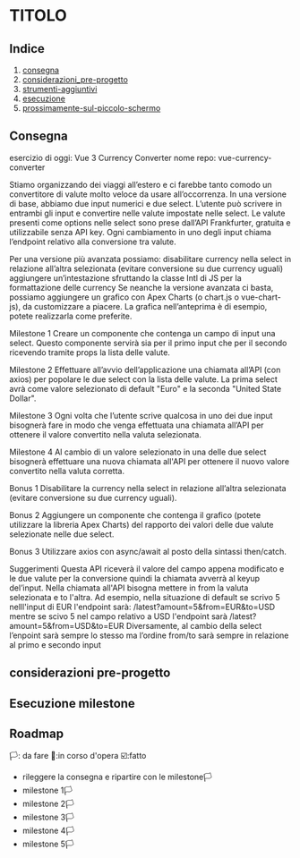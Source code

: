 
# TITOLO





## Indice

1. [consegna](#consegna)
2. [considerazioni_pre-progetto](#considerazioni-pre-progetto)
3. [strumenti-aggiuntivi](#strumenti-aggiuntivi )
3. [esecuzione](#esecuzione-milestone)
5. [prossimamente-sul-piccolo-schermo](#roadmap)



## Consegna
esercizio di oggi: Vue 3 Currency Converter nome repo: vue-currency-converter

Stiamo organizzando dei viaggi all’estero e ci farebbe tanto comodo un convertitore di valute molto veloce da usare all’occorrenza.
In una versione di base, abbiamo due input numerici e due select.
L’utente può scrivere in entrambi gli input e convertire nelle valute impostate nelle select. Le valute presenti come options nelle select sono prese dall’API Frankfurter, gratuita e utilizzabile senza API key. Ogni cambiamento in uno degli input chiama l’endpoint relativo alla conversione tra valute.

Per una versione più avanzata possiamo:
disabilitare currency nella select in relazione all’altra selezionata (evitare conversione su due currency uguali) 
aggiungere un’intestazione sfruttando la classe Intl di JS per la formattazione delle currency 
Se neanche la versione avanzata ci basta, possiamo aggiungere un grafico con Apex Charts (o chart.js o vue-chart-js), da customizzare a piacere.
La grafica nell’anteprima è di esempio, potete realizzarla come preferite.

Milestone 1 Creare un componente che contenga un campo di input una select. Questo componente servirà sia per il primo input che per il secondo ricevendo tramite props la lista delle valute.

Milestone 2 Effettuare all’avvio dell’applicazione una chiamata all’API (con axios) per popolare le due select con la lista delle valute. La prima select avrà come valore selezionato di default "Euro" e la seconda "United State Dollar".

Milestone 3 Ogni volta che l’utente scrive qualcosa in uno dei due input bisognerà fare in modo che venga effettuata una chiamata all’API per ottenere il valore convertito nella valuta selezionata.

Milestone 4 Al cambio di un valore selezionato in una delle due select bisognerà effettuare una nuova chiamata all'API per ottenere il nuovo valore convertito nella valuta corretta.

Bonus 1 Disabilitare la currency nella select in relazione all’altra selezionata (evitare conversione su due currency uguali).

Bonus 2 Aggiungere un componente che contenga il grafico (potete utilizzare la libreria Apex Charts) del rapporto dei valori delle due valute selezionate nelle due select.

Bonus 3 Utilizzare axios con async/await al posto della sintassi then/catch.
</aside>
Suggerimenti 
Questa API riceverà il valore del campo appena modificato e le due valute per la conversione quindi la chiamata avverrà al keyup del’input.
Nella chiamata all'API bisogna mettere in from la valuta selezionata e to l'altra. Ad esempio, nella situazione di default se scrivo 5 nelll'input di EUR l'endpoint sarà: /latest?amount=5&from=EUR&to=USD mentre se scivo 5 nel campo relativo a USD l'endpoint sarà /latest?amount=5&from=USD&to=EUR
Diversamente, al cambio della select l’enpoint sarà sempre lo stesso ma l’ordine from/to sarà sempre in relazione al primo e secondo input


## considerazioni pre-progetto


## Esecuzione milestone

## Roadmap
🏳️: da fare 
🔨:in corso d'opera
☑️:fatto

- rileggere la consegna e ripartire con le milestone🏳️
- milestone 1🏳️
- milestone 2🏳️
- milestone 3🏳️
- milestone 4🏳️
- milestone 5🏳️